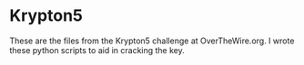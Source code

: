 # Krypton5

These are the files from the Krypton5 challenge at OverTheWire.org. I wrote these python
scripts to aid in cracking the key.
